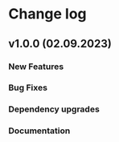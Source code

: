 # Change log

## v1.0.0 (02.09.2023)
 ### New Features

 ### Bug Fixes

 ### Dependency upgrades

 ### Documentation











